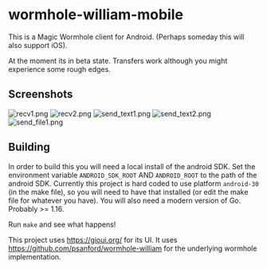 # wormhole-william-mobile

This is a Magic Wormhole client for Android. (Perhaps someday this will also support iOS).

At the moment its in beta state. Transfers work although you might experience some rough edges.

## Screenshots

![recv1.png](screenshots/recv1.png?raw=true "Receive 1")
![recv2.png](screenshots/recv2.png?raw=true "Receive 2")
![send_text1.png](screenshots/send_text1.png?raw=true "Send Text 1")
![send_text2.png](screenshots/send_text2.png?raw=true "Send Text 2")
![send_file1.png](screenshots/send_file1.png?raw=true "Send File")

## Building

In order to build this you will need a local install of the android SDK. Set the environment
variable `ANDROID_SDK_ROOT` AND `ANDROID_ROOT` to the path of the android SDK. Currently
this project is hard coded to use platform `android-30` (in the make file), so you will need
to have that installed (or edit the make file for whatever you have). You will also need
a modern version of Go. Probably >= 1.16.

Run `make` and see what happens!

This project uses https://gioui.org/ for its UI. It uses https://github.com/psanford/wormhole-william
for the underlying wormhole implementation.
